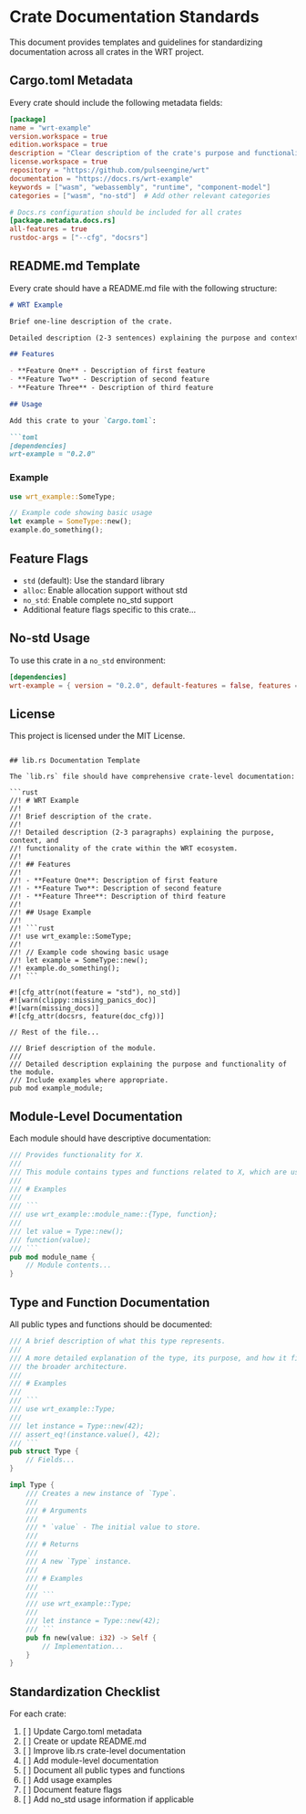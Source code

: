 # Crate Documentation Standards

This document provides templates and guidelines for standardizing documentation across all crates in the WRT project.

## Cargo.toml Metadata

Every crate should include the following metadata fields:

```toml
[package]
name = "wrt-example"
version.workspace = true
edition.workspace = true
description = "Clear description of the crate's purpose and functionality"
license.workspace = true
repository = "https://github.com/pulseengine/wrt"
documentation = "https://docs.rs/wrt-example"
keywords = ["wasm", "webassembly", "runtime", "component-model"]
categories = ["wasm", "no-std"]  # Add other relevant categories

# Docs.rs configuration should be included for all crates
[package.metadata.docs.rs]
all-features = true
rustdoc-args = ["--cfg", "docsrs"]
```

## README.md Template

Every crate should have a README.md file with the following structure:

```markdown
# WRT Example

Brief one-line description of the crate.

Detailed description (2-3 sentences) explaining the purpose and context of the crate within the WRT ecosystem.

## Features

- **Feature One** - Description of first feature
- **Feature Two** - Description of second feature
- **Feature Three** - Description of third feature

## Usage

Add this crate to your `Cargo.toml`:

```toml
[dependencies]
wrt-example = "0.2.0"
```

### Example

```rust
use wrt_example::SomeType;

// Example code showing basic usage
let example = SomeType::new();
example.do_something();
```

## Feature Flags

- `std` (default): Use the standard library
- `alloc`: Enable allocation support without std
- `no_std`: Enable complete no_std support
- Additional feature flags specific to this crate...

## No-std Usage

To use this crate in a `no_std` environment:

```toml
[dependencies]
wrt-example = { version = "0.2.0", default-features = false, features = ["no_std", "alloc"] }
```

## License

This project is licensed under the MIT License.
```

## lib.rs Documentation Template

The `lib.rs` file should have comprehensive crate-level documentation:

```rust
//! # WRT Example
//!
//! Brief description of the crate.
//!
//! Detailed description (2-3 paragraphs) explaining the purpose, context, and
//! functionality of the crate within the WRT ecosystem.
//!
//! ## Features
//!
//! - **Feature One**: Description of first feature
//! - **Feature Two**: Description of second feature
//! - **Feature Three**: Description of third feature
//!
//! ## Usage Example
//!
//! ```rust
//! use wrt_example::SomeType;
//!
//! // Example code showing basic usage
//! let example = SomeType::new();
//! example.do_something();
//! ```

#![cfg_attr(not(feature = "std"), no_std)]
#![warn(clippy::missing_panics_doc)]
#![warn(missing_docs)]
#![cfg_attr(docsrs, feature(doc_cfg))]

// Rest of the file...

/// Brief description of the module.
///
/// Detailed description explaining the purpose and functionality of the module.
/// Include examples where appropriate.
pub mod example_module;
```

## Module-Level Documentation

Each module should have descriptive documentation:

```rust
/// Provides functionality for X.
///
/// This module contains types and functions related to X, which are used to...
///
/// # Examples
///
/// ```
/// use wrt_example::module_name::{Type, function};
///
/// let value = Type::new();
/// function(value);
/// ```
pub mod module_name {
    // Module contents...
}
```

## Type and Function Documentation

All public types and functions should be documented:

```rust
/// A brief description of what this type represents.
///
/// A more detailed explanation of the type, its purpose, and how it fits into 
/// the broader architecture.
///
/// # Examples
///
/// ```
/// use wrt_example::Type;
///
/// let instance = Type::new(42);
/// assert_eq!(instance.value(), 42);
/// ```
pub struct Type {
    // Fields...
}

impl Type {
    /// Creates a new instance of `Type`.
    ///
    /// # Arguments
    ///
    /// * `value` - The initial value to store.
    ///
    /// # Returns
    ///
    /// A new `Type` instance.
    ///
    /// # Examples
    ///
    /// ```
    /// use wrt_example::Type;
    ///
    /// let instance = Type::new(42);
    /// ```
    pub fn new(value: i32) -> Self {
        // Implementation...
    }
}
```

## Standardization Checklist

For each crate:

1. [ ] Update Cargo.toml metadata
2. [ ] Create or update README.md
3. [ ] Improve lib.rs crate-level documentation
4. [ ] Add module-level documentation
5. [ ] Document all public types and functions
6. [ ] Add usage examples
7. [ ] Document feature flags
8. [ ] Add no_std usage information if applicable 